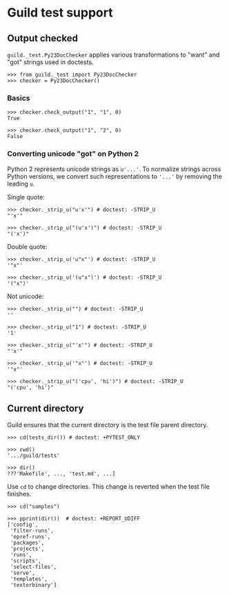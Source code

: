 # Guild test support

## Output checked

`guild._test.Py23DocChecker` applies various transformations to "want"
and "got" strings used in doctests.

    >>> from guild._test import Py23DocChecker
    >>> checker = Py23DocChecker()

### Basics

    >>> checker.check_output("1", "1", 0)
    True

    >>> checker.check_output("1", "2", 0)
    False

### Converting unicode "got" on Python 2

Python 2 represents unicode strings as `u'...'`. To normalize strings
across Python versions, we convert such representations to `'...'` by
removing the leading `u`.

Single quote:

    >>> checker._strip_u("u'x'") # doctest: -STRIP_U
    "'x'"

    >>> checker._strip_u("(u'x')") # doctest: -STRIP_U
    "('x')"

Double quote:

    >>> checker._strip_u('u"x"') # doctest: -STRIP_U
    '"x"'

    >>> checker._strip_u('(u"x")') # doctest: -STRIP_U
    '("x")'

Not unicode:

    >>> checker._strip_u("") # doctest: -STRIP_U
    ''

    >>> checker._strip_u("1") # doctest: -STRIP_U
    '1'

    >>> checker._strip_u("'x'") # doctest: -STRIP_U
    "'x'"

    >>> checker._strip_u('"x"') # doctest: -STRIP_U
    '"x"'

    >>> checker._strip_u("('cpu', 'hi')") # doctest: -STRIP_U
    "('cpu', 'hi')"

## Current directory

Guild ensures that the current directory is the test file parent
directory.

    >>> cd(tests_dir()) # doctest: +PYTEST_ONLY

    >>> cwd()
    '.../guild/tests'

    >>> dir()
    ???'Makefile', ..., 'test.md', ...]

Use `cd` to change directories. This change is reverted when the test
file finishes.

    >>> cd("samples")

    >>> pprint(dir())  # doctest: +REPORT_UDIFF
    ['config',
     'filter-runs',
     'opref-runs',
     'packages',
     'projects',
     'runs',
     'scripts',
     'select-files',
     'serve',
     'templates',
     'textorbinary']
